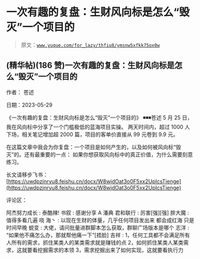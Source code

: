 # 一次有趣的复盘：生财风向标是怎么“毁灭”一个项目的

> 原文：[`www.yuque.com/for_lazy/thfiu8/ymsnw5xfkk75ox0w`](https://www.yuque.com/for_lazy/thfiu8/ymsnw5xfkk75ox0w)



## (精华帖)(186 赞)一次有趣的复盘：生财风向标是怎么“毁灭”一个项目的 

作者： 苍述 

日期：2023-05-29 

《一次有趣的复盘：生财风向标是怎么“毁灭”一个项目的》 ◾️◾️◾️苍述 5 月 25 日，我在风向标中分享了一个门槛极低的蓝海项目实操。 两天时间内，超过 1000 人下场，相关笔记增加超 2000 篇，项目的客单价直接从 99 元卷到 9.9 元。 

在这篇文章中我会为你复盘：一个项目是如何产生的，以及如何被风向标“毁灭”的。还有最重要的一点： 如果你想获取风向标中的真正价值，为什么需要刻意练习。 

长文请移步飞书： [https://uwdpzjnryu8.feishu.cn/docx/W8wjdOat3o0F5xx2UpIcsTienge](https://uwdpzjnryu8.feishu.cn/docx/W8wjdOat3o0F5xx2UpIcsTienge) 

评论区： 

阿杰努力成长 : 泰酷辣! 书叙 : 感谢分享 A 潘典 君和联行 : 厉害[强][强] 胖大魔 : 值得多看几遍 哓 海丶 : 以现在生财的体量，几乎任何项目发出来 都会成红海 只是时间早晚 蜕变 : 大佬，请问批量进群脚本怎么获取，群聊广场版本是哪个 志洋 : “如果他不痛怎么办，那就帮他痛一下”[捂脸] 吉祥 : 1，任何工具都不会满足所有人所有的需求，抓住某类人的某类需求就是赚钱的点 2，如何抓住某类人某类需求，这就要看挖掘需求的本领 3，需求挖掘出来了如何实现，这就要看执行力